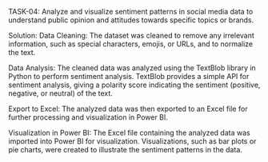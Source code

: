 TASK-04: 
Analyze and visualize sentiment patterns in social media data to understand public opinion and attitudes towards specific topics or brands.

Solution:
Data Cleaning: The dataset was cleaned to remove any irrelevant information, such as special characters, emojis, or URLs, and to normalize the text.

Data Analysis: The cleaned data was analyzed using the TextBlob library in Python to perform sentiment analysis. TextBlob provides a simple API for sentiment analysis, giving a polarity score indicating the sentiment (positive, negative, or neutral) of the text.

Export to Excel: The analyzed data was then exported to an Excel file for further processing and visualization in Power BI.

Visualization in Power BI: The Excel file containing the analyzed data was imported into Power BI for visualization. Visualizations, such as bar plots or pie charts, were created to illustrate the sentiment patterns in the data.
